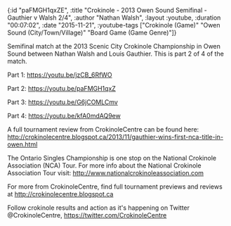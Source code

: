 {:id "paFMGH1qxZE",
 :title "Crokinole - 2013 Owen Sound Semifinal - Gauthier v Walsh 2/4",
 :author "Nathan Walsh",
 :layout :youtube,
 :duration "00:07:02",
 :date "2015-11-21",
 :youtube-tags
 ["Crokinole (Game)"
  "Owen Sound (City/Town/Village)"
  "Board Game (Game Genre)"]}


Semifinal match at the 2013 Scenic City Crokinole Championship in Owen Sound between Nathan Walsh and Louis Gauthier. This is part 2 of 4 of the match.

Part 1: https://youtu.be/jzCB_6RfWO

Part 2: https://youtu.be/paFMGH1qxZ

Part 3: https://youtu.be/G6jCOMLCmv

Part 4: https://youtu.be/kfA0mdAQ9ew

A full tournament review from CrokinoleCentre can be found here: http://crokinolecentre.blogspot.ca/2013/11/gauthier-wins-first-nca-title-in-owen.html

The Ontario Singles Championship is one stop on the National Crokinole Association (NCA) Tour. For more info about the National Crokinole Association Tour visit: http://www.nationalcrokinoleassociation.com

For more from CrokinoleCentre, find full tournament previews and reviews at http://crokinolecentre.blogspot.ca

Follow crokinole results and action as it's happening on Twitter @CrokinoleCentre, https://twitter.com/CrokinoleCentre
